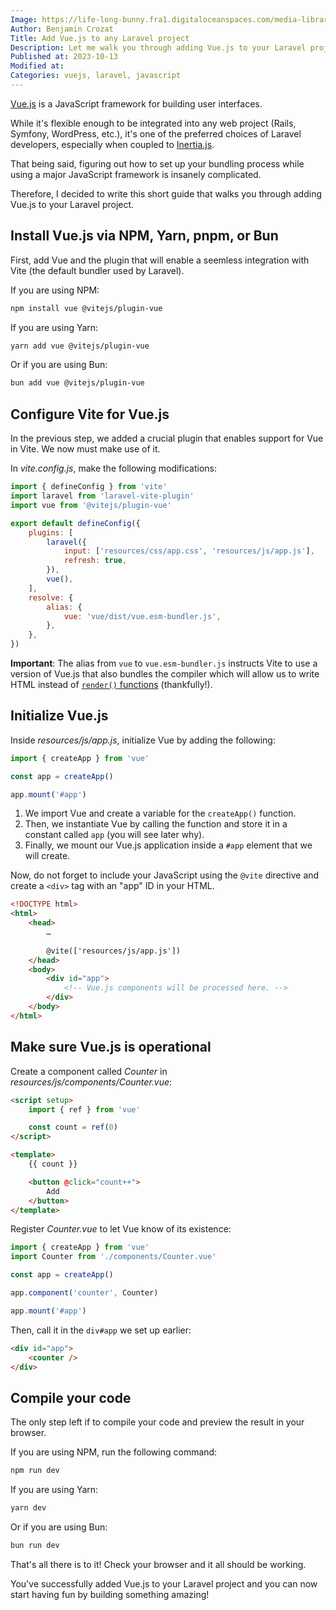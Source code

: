 ```yaml
---
Image: https://life-long-bunny.fra1.digitaloceanspaces.com/media-library/production/194/LpHvHmvUKRwWojXHVS9uThtKeNLqWv-metabGFyYXZlbC12dWUuanBn-.jpg
Author: Benjamin Crozat
Title: Add Vue.js to any Laravel project
Description: Let me walk you through adding Vue.js to your Laravel project and be done with it in 5 minutes.
Published at: 2023-10-13
Modified at: 
Categories: vuejs, laravel, javascript
---
```


[Vue.js](https://vuejs.org) is a JavaScript framework for building user interfaces.

While it's flexible enough to be integrated into any web project (Rails, Symfony, WordPress, etc.), it's one of the preferred choices of Laravel developers, especially when coupled to [Inertia.js](https://inertiajs.com).

That being said, figuring out how to set up your bundling process while using a major JavaScript framework is insanely complicated.

Therefore, I decided to write this short guide that walks you through adding Vue.js to your Laravel project.

## Install Vue.js via NPM, Yarn, pnpm, or Bun

First, add Vue and the plugin that will enable a seemless integration with Vite (the default bundler used by Laravel).

If you are using NPM:

```bash
npm install vue @vitejs/plugin-vue
```

If you are using Yarn:

```bash
yarn add vue @vitejs/plugin-vue
```

Or if you are using Bun:

```bash
bun add vue @vitejs/plugin-vue
```

## Configure Vite for Vue.js

In the previous step, we added a crucial plugin that enables support for Vue in Vite. We now must make use of it.

In *vite.config.js*, make the following modifications:

```js
import { defineConfig } from 'vite'
import laravel from 'laravel-vite-plugin'
import vue from '@vitejs/plugin-vue'

export default defineConfig({
    plugins: [
        laravel({
            input: ['resources/css/app.css', 'resources/js/app.js'],
            refresh: true,
        }),
        vue(),
    ],
    resolve: {
        alias: {
            vue: 'vue/dist/vue.esm-bundler.js',
        },
    },
})
```

**Important**: The alias from `vue` to `vue.esm-bundler.js` instructs Vite to use a version of Vue.js that also bundles the compiler which will allow us to write HTML instead of [`render()` functions](https://vuejs.org/guide/extras/render-function.html) (thankfully!).

## Initialize Vue.js

Inside *resources/js/app.js*, initialize Vue by adding the following:

```js
import { createApp } from 'vue'

const app = createApp()

app.mount('#app')
```

1. We import Vue and create a variable for the `createApp()` function.
2. Then, we instantiate Vue by calling the function and store it in a constant called `app` (you will see later why).
3. Finally, we mount our Vue.js application inside a `#app` element that we will create.

Now, do not forget to include your JavaScript using the `@vite` directive and create a `<div>` tag with an "app" ID in your HTML.

```html
<!DOCTYPE html>
<html>
	<head>
		…
		
		@vite(['resources/js/app.js'])
	</head>
	<body>
		<div id="app">
			<!-- Vue.js components will be processed here. -->
		</div>
	</body>
</html>
```

## Make sure Vue.js is operational

Create a component called *Counter* in *resources/js/components/Counter.vue*:

```html
<script setup>
    import { ref } from 'vue'

    const count = ref(0)
</script>

<template>
    {{ count }}

    <button @click="count++">
        Add
    </button>
</template>
```

Register *Counter.vue* to let Vue know of its existence:

```js
import { createApp } from 'vue'
import Counter from './components/Counter.vue'

const app = createApp()

app.component('counter', Counter)

app.mount('#app')
```

Then, call it in the `div#app` we set up earlier:

```html
<div id="app">
    <counter />
</div>
```

## Compile your code

The only step left if to compile your code and preview the result in your browser.

If you are using NPM, run the following command:

```bash
npm run dev
```

If you are using Yarn:

```bash
yarn dev
```

Or if you are using Bun:

```bash
bun run dev
```

That's all there is to it! Check your browser and it all should be working. 

You've successfully added Vue.js to your Laravel project and you can now start having fun by building something amazing!